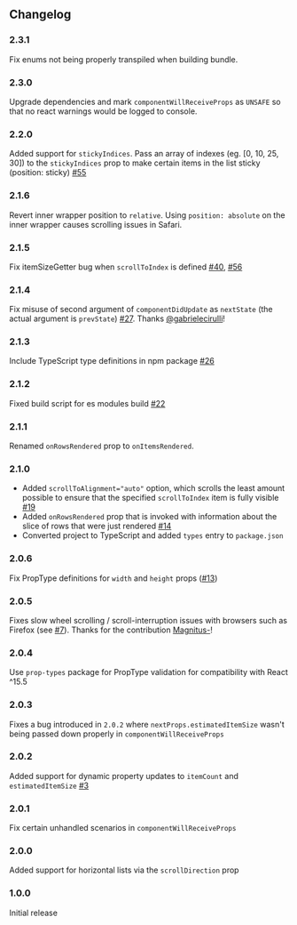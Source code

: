 ## Changelog

### 2.3.1

Fix enums not being properly transpiled when building bundle.

### 2.3.0

Upgrade dependencies and mark `componentWillReceiveProps` as `UNSAFE` so that no react warnings would be logged to console.

### 2.2.0

Added support for `stickyIndices`. Pass an array of indexes (eg. [0, 10, 25, 30]) to the `stickyIndices` prop to make certain items in the list sticky (position: sticky) [#55](https://github.com/clauderic/react-tiny-virtual-list/pull/55)

### 2.1.6

Revert inner wrapper position to `relative`. Using `position: absolute` on the inner wrapper causes scrolling issues in Safari.

### 2.1.5

Fix itemSizeGetter bug when `scrollToIndex` is defined [#40](https://github.com/clauderic/react-tiny-virtual-list/issues/40), [#56](https://github.com/clauderic/react-tiny-virtual-list/pull/56)

### 2.1.4

Fix misuse of second argument of `componentDidUpdate` as `nextState` (the actual argument is `prevState`) [#27](https://github.com/clauderic/react-tiny-virtual-list/pull/27). Thanks [@gabrielecirulli](https://github.com/gabrielecirulli)!

### 2.1.3

Include TypeScript type definitions in npm package [#26](https://github.com/clauderic/react-tiny-virtual-list/issues/26)

### 2.1.2

Fixed build script for es modules build [#22](https://github.com/clauderic/react-tiny-virtual-list/issues/22)

### 2.1.1

Renamed `onRowsRendered` prop to `onItemsRendered`.

### 2.1.0

- Added `scrollToAlignment="auto"` option, which scrolls the least amount possible to ensure that the specified `scrollToIndex` item is fully visible [#19](https://github.com/clauderic/react-tiny-virtual-list/issues/19)
- Added `onRowsRendered` prop that is invoked with information about the slice of rows that were just rendered [#14](https://github.com/clauderic/react-tiny-virtual-list/issues/13)
- Converted project to TypeScript and added `types` entry to `package.json`

### 2.0.6

Fix PropType definitions for `width` and `height` props ([#13](https://github.com/clauderic/react-tiny-virtual-list/issues/13))

### 2.0.5

Fixes slow wheel scrolling / scroll-interruption issues with browsers such as Firefox (see [#7](https://github.com/clauderic/react-tiny-virtual-list/pull/7)). Thanks for the contribution [Magnitus-](https://github.com/Magnitus-)!

### 2.0.4

Use `prop-types` package for PropType validation for compatibility with React ^15.5

### 2.0.3

Fixes a bug introduced in `2.0.2` where `nextProps.estimatedItemSize` wasn't being passed down properly in `componentWillReceiveProps`

### 2.0.2

Added support for dynamic property updates to `itemCount` and `estimatedItemSize` [#3](https://github.com/clauderic/react-tiny-virtual-list/issues/3)

### 2.0.1

Fix certain unhandled scenarios in `componentWillReceiveProps`

### 2.0.0

Added support for horizontal lists via the `scrollDirection` prop

### 1.0.0

Initial release
